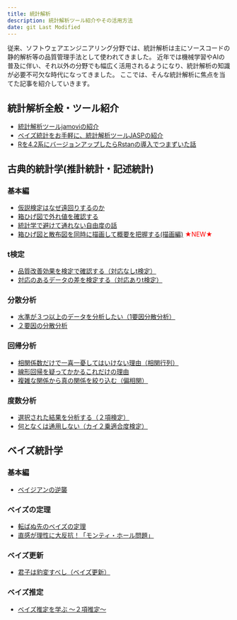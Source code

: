 ```yaml
---
title: 統計解析
description: 統計解析ツール紹介やその活用方法
date: git Last Modified
---
```


従来、ソフトウェアエンジニアリング分野では、統計解析は主にソースコードの静的解析等の品質管理手法として使われてきました。
近年では機械学習やAIの普及に伴い、それ以外の分野でも幅広く活用されるようになり、統計解析の知識が必要不可欠な時代になってきました。
ここでは、そんな統計解析に焦点を当てた記事を紹介していきます。

## 統計解析全般・ツール紹介
- [統計解析ツールjamoviの紹介](/blogs/2022/05/16/Introduction-of-statistical-analysis-tool-jamovi/)
- [ベイズ統計をお手軽に、統計解析ツールJASPの紹介](/blogs/2022/06/23/statistical-analysis-tool-jasp/)
- [Rを4.2系にバージョンアップしたらRstanの導入でつまずいた話](/blogs/2022/06/30/install-rstan-on-r421/)

## 古典的統計学(推計統計・記述統計)
### 基本編
- [仮説検定はなぜ遠回りするのか](/blogs/2022/06/01/hypothesis-test/)
- [箱ひげ図で外れ値を確認する](/blogs/2022/05/18/Check-outliers-with-a-boxplot/)
- [統計学で避けて通れない自由度の話](/blogs/2022/06/20/degrees-of-freedom/)
- [箱ひげ図と散布図を同時に描画して概要を把握する(描画編)](/blogs/2022/08/05/boxplot-and-scatterplot/) <span style="color: red;">★NEW★</span>
### t検定
- [品質改善効果を検定で確認する（対応なしt検定）](/blogs/2022/05/19/Confirm-the-quality-improvement-effect/)
- [対応のあるデータの差を検定する（対応ありt検定）](/blogs/2022/05/20/corresponding-t-test/)
### 分散分析
- [水準が３つ以上のデータを分析したい（1要因分散分析）](/blogs/2022/05/22/one-factor-analysis-of-variance/)
- [２要因の分散分析](/blogs/2022/05/24/analysis-of-variance/)
### 回帰分析
- [相関係数だけで一喜一憂してはいけない理由（相関行列）](/blogs/2022/05/26/correlation-matrix/)
- [線形回帰を疑ってかかるこれだけの理由](/blogs/2022/05/28/linear-regression/)
- [複雑な関係から真の関係を絞り込む（偏相関）](/blogs/2022/07/08/partial-correlation/)
### 度数分析
- [選択された結果を分析する（２項検定）](/blogs/2022/06/10/binomial-test)
- [何となくは通用しない（カイ２乗適合度検定）](/blogs/2022/06/16/chi-square-goodness-of-fit-test)

## ベイズ統計学
### 基本編
- [ベイジアンの逆襲](/blogs/2022/06/03/bayesian-inference)
### ベイズの定理
- [転ばぬ先のベイズの定理](/blogs/2022/06/07/bayes-theorem)
- [直感が理性に大反抗！「モンティ・ホール問題」](/blogs/2022/07/04/monty-hall-problem)
### ベイズ更新
- [君子は豹変すべし（ベイズ更新）](/blogs/2022/06/13/bayes-update)
### ベイズ推定
- [ベイズ推定を学ぶ ～２項推定～](/blogs/2022/06/28/bayesian-inference-by-jasp)
